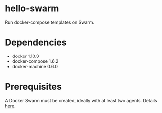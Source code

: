 hello-swarm
===========

Run docker-compose templates on Swarm.

# Dependencies

* docker 1.10.3
* docker-compose 1.6.2
* docker-machine 0.6.0

# Prerequisites

A Docker Swarm must be created, ideally with at least two agents. Details [here](https://docs.docker.com/swarm/install-w-machine/).
